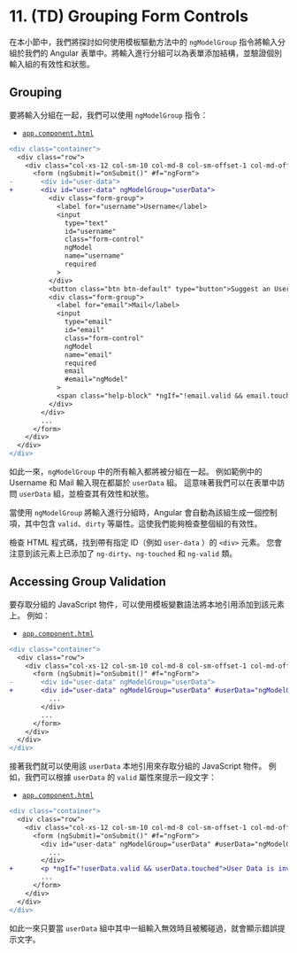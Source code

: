# 11. (TD) Grouping Form Controls

在本小節中，我們將探討如何使用模板驅動方法中的 `ngModelGroup` 指令將輸入分組於我們的 Angular 表單中。將輸入進行分組可以為表單添加結構，並驗證個別輸入組的有效性和狀態。

## Grouping

要將輸入分組在一起，我們可以使用 `ngModelGroup` 指令：

- [`app.component.html`](../../forms-td-app/src/app/app.component.html)

```diff
<div class="container">
  <div class="row">
    <div class="col-xs-12 col-sm-10 col-md-8 col-sm-offset-1 col-md-offset-2">
      <form (ngSubmit)="onSubmit()" #f="ngForm">
-       <div id="user-data">
+       <div id="user-data" ngModelGroup="userData">
          <div class="form-group">
            <label for="username">Username</label>
            <input
              type="text"
              id="username"
              class="form-control"
              ngModel
              name="username"
              required
            >
          </div>
          <button class="btn btn-default" type="button">Suggest an Username</button>
          <div class="form-group">
            <label for="email">Mail</label>
            <input
              type="email"
              id="email"
              class="form-control"
              ngModel
              name="email"
              required
              email
              #email="ngModel"
            >
            <span class="help-block" *ngIf="!email.valid && email.touched">Please enter a valid email!</span>
          </div>
        </div>
        ...
      </form>
    </div>
  </div>
</div>
```

如此一來，`ngModelGroup` 中的所有輸入都將被分組在一起。 例如範例中的 Username 和 Mail 輸入現在都屬於 `userData` 組。 這意味著我們可以在表單中訪問 `userData` 組，並檢查其有效性和狀態。

當使用 `ngModelGroup` 將輸入進行分組時，Angular 會自動為該組生成一個控制項，其中包含 `valid`、`dirty` 等屬性。這使我們能夠檢查整個組的有效性。

檢查 HTML 程式碼，找到帶有指定 ID（例如 `user-data` ）的 `<div>` 元素。 您會注意到該元素上已添加了 `ng-dirty`、`ng-touched` 和 `ng-valid` 類。

## Accessing Group Validation

要存取分組的 JavaScript 物件，可以使用模板變數語法將本地引用添加到該元素上。 例如：

- [`app.component.html`](../../forms-td-app/src/app/app.component.html)

```diff
<div class="container">
  <div class="row">
    <div class="col-xs-12 col-sm-10 col-md-8 col-sm-offset-1 col-md-offset-2">
      <form (ngSubmit)="onSubmit()" #f="ngForm">
-       <div id="user-data" ngModelGroup="userData">
+       <div id="user-data" ngModelGroup="userData" #userData="ngModelGroup">
          ...
        </div>
        ...
      </form>
    </div>
  </div>
</div>
```

接著我們就可以使用該 `userData` 本地引用來存取分組的 JavaScript 物件。 例如，我們可以根據 `userData` 的 `valid` 屬性來提示一段文字：

- [`app.component.html`](../../forms-td-app/src/app/app.component.html)

```diff
<div class="container">
  <div class="row">
    <div class="col-xs-12 col-sm-10 col-md-8 col-sm-offset-1 col-md-offset-2">
      <form (ngSubmit)="onSubmit()" #f="ngForm">
        <div id="user-data" ngModelGroup="userData" #userData="ngModelGroup">
          ...
        </div>
+       <p *ngIf="!userData.valid && userData.touched">User Data is invalid!</p>
        ...
      </form>
    </div>
  </div>
</div>
```

如此一來只要當 `userData` 組中其中一組輸入無效時且被觸碰過，就會顯示錯誤提示文字。